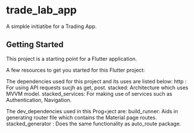 # trade_lab_app

A simpkle initiatibe for a Trading App.

## Getting Started

This project is a starting point for a Flutter application.

A few resources to get you started for this Flutter project:

The dependencies used for this project and its uses are listed below:
 http : For using API requests sucjh as get, post.
 stacked: Architecture which uses MVVM model.
 stacked_services: For making use of services such as Authentication, Navigation.

The dev_dependencies used in this Prog=ject are:
 build_runner: Aids in generating router file which contains the Material page routes.
 stacked_generator : Does the same functionality as auto_route package.



